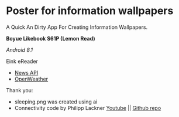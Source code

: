 # Poster for information wallpapers
A Quick An Dirty App For Creating Information Wallpapers.

**Boyue Likebook S61P (Lemon Read)**

*Android 8.1*

Eink eReader

* [News API](https://newsapi.org)
* [OpenWeather](https://openweathermap.org/)

Thank you: 
* sleeping.png was created using ai 
* Connectivity code by Philipp Lackner [Youtube](https://www.youtube.com/watch?v=TzV0oCRDNfM) || [Github repo](https://github.com/philipplackner/ObserveConnectivity)
